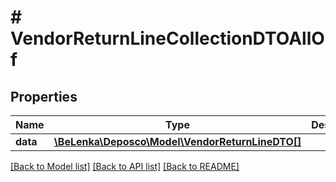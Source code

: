 # # VendorReturnLineCollectionDTOAllOf

## Properties

Name | Type | Description | Notes
------------ | ------------- | ------------- | -------------
**data** | [**\BeLenka\Deposco\Model\VendorReturnLineDTO[]**](VendorReturnLineDTO.md) |  | [optional]

[[Back to Model list]](../../README.md#models) [[Back to API list]](../../README.md#endpoints) [[Back to README]](../../README.md)
